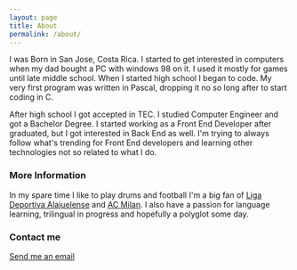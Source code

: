 ```yaml
---
layout: page
title: About
permalink: /about/
---
```


I was Born in San Jose, Costa Rica. I started to get interested in computers when my dad bought a PC with windows 98 on it. I used it mostly for games until late middle school. When I started high school I began to code. My very first program was written in Pascal, dropping it no so long after to start coding in C.

After high school I got accepted in TEC. I studied Computer Engineer and got a Bachelor Degree. I started working as a Front End Developer after graduated, but I got interested in Back End as well. I'm trying to always follow what's trending for Front End developers and learning other technologies not so related to what I do.

### More Information

In my spare time I like to play drums and football I'm a big fan of [Liga Deportiva Alajuelense](http://www.twitter.com/ldacr) and [AC Milan](http://www.twitter.com/acmilan). I also have a passion for language learning, trilingual in progress and hopefully a polyglot some day.

### Contact me

[Send me an email](mailto:dcortes1892@gmail.com)